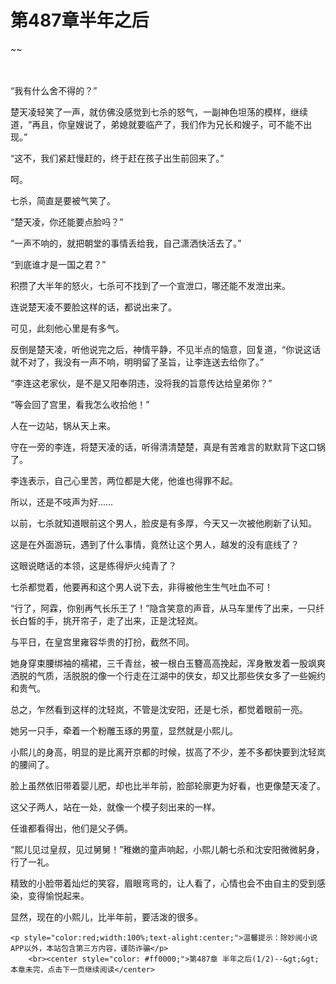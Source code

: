 # 第487章半年之后
~~
    	    <p name="pagetop" href="javascript:void(0);" onclick="return false" style="line-height: 35px;padding: 10px;color: #333;"> </p><p>“我有什么舍不得的？”</p><p>楚天凌轻笑了一声，就仿佛没感觉到七杀的怒气，一副神色坦荡的模样，继续道，“再且，你皇嫂说了，弟媳就要临产了，我们作为兄长和嫂子，可不能不出现。”</p><p>“这不，我们紧赶慢赶的，终于赶在孩子出生前回来了。”</p><p>呵。</p><p>七杀，简直是要被气笑了。</p><p>“楚天凌，你还能要点脸吗？”</p><p>“一声不响的，就把朝堂的事情丢给我，自己潇洒快活去了。”</p><p>“到底谁才是一国之君？”</p><p>积攒了大半年的怒火，七杀可不找到了一个宣泄口，哪还能不发泄出来。</p><p>连说楚天凌不要脸这样的话，都说出来了。</p><p>可见，此刻他心里是有多气。</p><p>反倒是楚天凌，听他说完之后，神情平静，不见半点的恼意，回复道，“你说这话就不对了，我没有一声不响，明明留了圣旨，让李连送去给你了。”</p><p>“李连这老家伙，是不是又阳奉阴违，没将我的旨意传达给皇弟你？”</p><p>“等会回了宫里，看我怎么收拾他！”</p><p>人在一边站，锅从天上来。</p><p>守在一旁的李连，将楚天凌的话，听得清清楚楚，真是有苦难言的默默背下这口锅了。</p><p>李连表示，自己心里苦，两位都是大佬，他谁也得罪不起。</p><p>所以，还是不吱声为好……</p><p>以前，七杀就知道眼前这个男人，脸皮是有多厚，今天又一次被他刷新了认知。</p><p>这是在外面游玩，遇到了什么事情，竟然让这个男人，越发的没有底线了？</p><p>这眼说瞎话的本领，这是练得炉火纯青了？</p><p>七杀都觉着，他要再和这个男人说下去，非得被他生生气吐血不可！</p><p>“行了，阿霖，你别再气长乐王了！”隐含笑意的声音，从马车里传了出来，一只纤长白皙的手，挑开帘子，走了出来，正是沈轻岚。</p><p>与平日，在皇宫里雍容华贵的打扮，截然不同。</p><p>她身穿束腰绑袖的襦裙，三千青丝，被一根白玉簪高高挽起，浑身散发着一股飒爽洒脱的气质，活脱脱的像一个行走在江湖中的侠女，却又比那些侠女多了一些婉约和贵气。</p><p>总之，乍然看到这样的沈轻岚，不管是沈安阳，还是七杀，都觉着眼前一亮。</p><p>她另一只手，牵着一个粉雕玉琢的男童，显然就是小熙儿。</p><p>小熙儿的身高，明显的是比离开京都的时候，拔高了不少，差不多都快要到沈轻岚的腰间了。</p><p>脸上虽然依旧带着婴儿肥，却也比半年前，脸部轮廓更为好看，也更像楚天凌了。</p><p>这父子两人，站在一处，就像一个模子刻出来的一样。</p><p>任谁都看得出，他们是父子俩。</p><p>“熙儿见过皇叔，见过舅舅！”稚嫩的童声响起，小熙儿朝七杀和沈安阳微微躬身，行了一礼。</p><p>精致的小脸带着灿烂的笑容，眉眼弯弯的，让人看了，心情也会不由自主的受到感染，变得愉悦起来。</p><p>显然，现在的小熙儿，比半年前，要活泼的很多。</p>
    	
   	<p style="color:red;width:100%;text-alight:center;">温馨提示：除妙阅小说APP以外，本站包含第三方内容，谨防诈骗</p>
    	<br><center style="color: #ff0000;">第487章 半年之后(1/2)--&gt;&gt;本章未完，点击下一页继续阅读</center>
    	